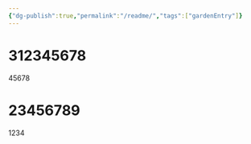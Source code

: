 ```yaml
---
{"dg-publish":true,"permalink":"/readme/","tags":["gardenEntry"]}
---
```


# 312345678

45678

# 23456789

1234